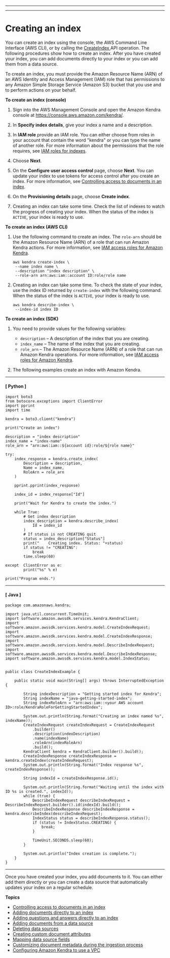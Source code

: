 --------

--------

# Creating an index<a name="create-index"></a>

You can create an index using the console, the AWS Command Line Interface \(AWS CLI\), or by calling the [ CreateIndex ](API_CreateIndex.md) API operation\. The following procedures show how to create an index\. After you have created your index, you can add documents directly to your index or you can add them from a data source\.

To create an index, you must provide the Amazon Resource Name \(ARN\) of an AWS Identity and Access Management \(IAM\) role that has permissions to any Amazon Simple Storage Service \(Amazon S3\) bucket that you use and to perform actions on your behalf\.

**To create an index \(console\)**

1. Sign into the AWS Management Console and open the Amazon Kendra console at [https://console\.aws\.amazon\.com/kendra/](https://console.aws.amazon.com/kendra/)\. 

1. In **Specify index details**, give your index a name and a description\.

1. In **IAM role** provide an IAM role\. You can either choose from roles in your account that contain the word "kendra" or you can type the name of another role\. For more information about the permissions that the role requires, see [IAM roles for indexes](iam-roles.md#iam-roles-index)\.

1. Choose **Next**\.

1. On the **Configure user access control** page, choose **Next**\. You can update your index to use tokens for access control after you create an index\. For more information, see [Controlling access to documents in an index](create-index-access-control.md)\. 

1. On the **Provisioning details** page, choose **Create index**\.

1. Creating an index can take some time\. Check the list of indexes to watch the progress of creating your index\. When the status of the index is `ACTIVE`, your index is ready to use\.

**To create an index \(AWS CLI\)**

1. Use the following command to create an index\. The `role-arn` should be the Amazon Resource Name \(ARN\) of a role that can run Amazon Kendra actions\. For more information, see [IAM access roles for Amazon Kendra](iam-roles.md)\.

   ```
   aws kendra create-index \
    --name index name \
    --description "index description" \
    --role-arn arn:aws:iam::account ID:role/role name
   ```

1. Creating an index can take some time\. To check the state of your index, use the index ID returned by `create-index` with the following command\. When the status of the index is `ACTIVE`, your index is ready to use\.

   ```
   aws kendra describe-index \
    --index-id index ID
   ```

**To create an index \(SDK\)**

1. You need to provide values for the following variables:
   + `description` – A description of the index that you are creating\.
   + `index_name` – The name of the index that you are creating\.
   + `role_arn` – The Amazon Resource Name \(ARN\) of a role that can run Amazon Kendra operations\. For more information, see [IAM access roles for Amazon Kendra](iam-roles.md)\.

1. The following examples create an index with Amazon Kendra\.

------
#### [ Python ]

   ```
   import boto3
   from botocore.exceptions import ClientError
   import pprint
   import time
   
   kendra = boto3.client("kendra")
   
   print("Create an index")
   
   description = "index description"
   index_name = "index-name"
   role_arn = "arn:aws:iam::${account id}:role/${role name}"
   
   try:
       index_response = kendra.create_index(
           Description = description,
           Name = index_name,
           RoleArn = role_arn
       )
   
       pprint.pprint(index_response)
   
       index_id = index_response["Id"]
   
       print("Wait for Kendra to create the index.")
   
       while True:
           # Get index description
           index_description = kendra.describe_index(
               Id = index_id
           )
           # If status is not CREATING quit
           status = index_description["Status"]
           print("    Creating index. Status: "+status)
           if status != "CREATING":
               break
           time.sleep(60)
   
   except  ClientError as e:
           print("%s" % e)
   
   print("Program ends.")
   ```

------
#### [ Java ]

   ```
   package com.amazonaws.kendra;
   
   import java.util.concurrent.TimeUnit;
   import software.amazon.awssdk.services.kendra.KendraClient;
   import software.amazon.awssdk.services.kendra.model.CreateIndexRequest;
   import software.amazon.awssdk.services.kendra.model.CreateIndexResponse;
   import software.amazon.awssdk.services.kendra.model.DescribeIndexRequest;
   import software.amazon.awssdk.services.kendra.model.DescribeIndexResponse;
   import software.amazon.awssdk.services.kendra.model.IndexStatus;
   
   
   public class CreateIndexExample {
   
       public static void main(String[] args) throws InterruptedException {
   
           String indexDescription = "Getting started index for Kendra";
           String indexName = "java-getting-started-index";
           String indexRoleArn = "arn:aws:iam::<your AWS account ID>:role/KendraRoleForGettingStartedIndex";
   
           System.out.println(String.format("Creating an index named %s", indexName));
           CreateIndexRequest createIndexRequest = CreateIndexRequest
               .builder()
               .description(indexDescription)
               .name(indexName)
               .roleArn(indexRoleArn)
               .build();
           KendraClient kendra = KendraClient.builder().build();
           CreateIndexResponse createIndexResponse = kendra.createIndex(createIndexRequest);
           System.out.println(String.format("Index response %s", createIndexResponse));
   
           String indexId = createIndexResponse.id();
   
           System.out.println(String.format("Waiting until the index with ID %s is created.", indexId));
           while (true) {
               DescribeIndexRequest describeIndexRequest = DescribeIndexRequest.builder().id(indexId).build();
               DescribeIndexResponse describeIndexResponse = kendra.describeIndex(describeIndexRequest);
               IndexStatus status = describeIndexResponse.status();
               if (status != IndexStatus.CREATING) {
                   break;
               }
   
               TimeUnit.SECONDS.sleep(60);
           }
   
           System.out.println("Index creation is complete.");
       }
   }
   ```

------

Once you have created your index, you add documents to it\. You can either add them directly or you can create a data source that automatically updates your index on a regular schedule\.

**Topics**
+ [Controlling access to documents in an index](create-index-access-control.md)
+ [Adding documents directly to an index](in-adding-documents.md)
+ [Adding questions and answers directly to an index](in-creating-faq.md)
+ [Adding documents from a data source](data-source.md)
+ [Deleting data sources](delete-data-source.md)
+ [Creating custom document attributes](custom-attributes.md)
+ [Mapping data source fields](field-mapping.md)
+ [Customizing document metadata during the ingestion process](custom-document-enrichment.md)
+ [Configuring Amazon Kendra to use a VPC](vpc-configuration.md)